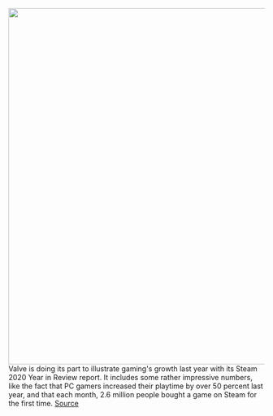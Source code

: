 <img src='https://cdn.vox-cdn.com/thumbor/0ev9LIV5G7yNDMbSCNWIFVtowms=/0x0:1820x1213/1200x800/filters:focal(765x462:1055x752)/cdn.vox-cdn.com/uploads/chorus_image/image/68663335/acastro_180509_1777_steam_0001.0.0.jpg' width='700px' /><br/>
Valve is doing its part to illustrate gaming's growth last year with its Steam 2020 Year in Review report. It includes some rather impressive numbers, like the fact that PC gamers increased their playtime by over 50 percent last year, and that each month, 2.6 million people bought a game on Steam for the first time.
<a href='https://www.theverge.com/2021/1/13/22229234/valve-steam-2020-review-pc-gaming-vr-expanding'> Source <a/>
